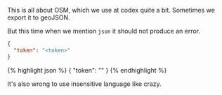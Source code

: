 This is all about OSM, which we use at codex
quite a bit. Sometimes we export it to geoJSON.

But this time when we mention `json` it should not
produce an error.

```json
{
  "token": "<token>"
}
```

{% highlight json %}
{
  "token": "<token>"
}
{% endhighlight %}

It's also wrong to use insensitive language like crazy.
